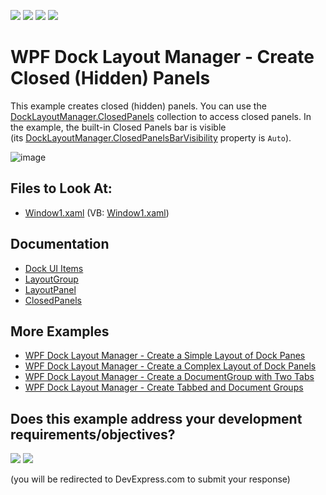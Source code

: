 <!-- default badges list -->
![](https://img.shields.io/endpoint?url=https://codecentral.devexpress.com/api/v1/VersionRange/128643277/22.2.2%2B)
[![](https://img.shields.io/badge/Open_in_DevExpress_Support_Center-FF7200?style=flat-square&logo=DevExpress&logoColor=white)](https://supportcenter.devexpress.com/ticket/details/E1640)
[![](https://img.shields.io/badge/📖_How_to_use_DevExpress_Examples-e9f6fc?style=flat-square)](https://docs.devexpress.com/GeneralInformation/403183)
[![](https://img.shields.io/badge/💬_Leave_Feedback-feecdd?style=flat-square)](#does-this-example-address-your-development-requirementsobjectives)
<!-- default badges end -->

# WPF Dock Layout Manager - Create Closed (Hidden) Panels

This example creates closed (hidden) panels. You can use the [DockLayoutManager.ClosedPanels](https://docs.devexpress.com/WPF/DevExpress.Xpf.Docking.DockLayoutManager.ClosedPanels) collection to access closed panels. In the example, the built-in Closed Panels bar is visible (its [DockLayoutManager.ClosedPanelsBarVisibility](https://docs.devexpress.com/WPF/DevExpress.Xpf.Docking.DockLayoutManager.ClosedPanelsBarVisibility) property is `Auto`).

![image](https://user-images.githubusercontent.com/12169834/173889213-56414696-a358-4a2c-8c74-540d909e167e.png)


<!-- default file list -->
## Files to Look At:

* [Window1.xaml](./CS/CreateHiddenPanel_Ex/Window1.xaml) (VB: [Window1.xaml](./VB/CreateHiddenPanel_Ex/Window1.xaml))
<!-- default file list end -->

## Documentation

- [Dock UI Items](https://docs.devexpress.com/WPF/7209/controls-and-libraries/layout-management/dock-windows/dock-items)
- [LayoutGroup](https://docs.devexpress.com/WPF/DevExpress.Xpf.Docking.LayoutGroup)
- [LayoutPanel](https://docs.devexpress.com/WPF/DevExpress.Xpf.Docking.LayoutPanel)
- [ClosedPanels](https://docs.devexpress.com/WPF/DevExpress.Xpf.Docking.DockLayoutManager.ClosedPanels)

## More Examples

- [WPF Dock Layout Manager - Create a Simple Layout of Dock Panes](https://github.com/DevExpress-Examples/how-to-create-a-simple-layout-of-dock-panes-e1600)
- [WPF Dock Layout Manager - Create a Complex Layout of Dock Panels](https://github.com/DevExpress-Examples/how-to-create-a-complex-layout-of-dock-panels-e1663)
- [WPF Dock Layout Manager - Сreate a DocumentGroup with Two Tabs](https://github.com/DevExpress-Examples/how-to-create-a-documentgroup-with-two-tabs-e1670)
- [WPF Dock Layout Manager - Create Tabbed and Document Groups](https://github.com/DevExpress-Examples/how-to-create-a-tabbedgroup-and-documentgroup-groups-e1656)

<!-- feedback -->
## Does this example address your development requirements/objectives?

[<img src="https://www.devexpress.com/support/examples/i/yes-button.svg"/>](https://www.devexpress.com/support/examples/survey.xml?utm_source=github&utm_campaign=wpf-docklayoutmanager-create-closed-hidden-panels&~~~was_helpful=yes) [<img src="https://www.devexpress.com/support/examples/i/no-button.svg"/>](https://www.devexpress.com/support/examples/survey.xml?utm_source=github&utm_campaign=wpf-docklayoutmanager-create-closed-hidden-panels&~~~was_helpful=no)

(you will be redirected to DevExpress.com to submit your response)
<!-- feedback end -->
